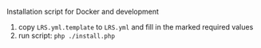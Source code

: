 Installation script for Docker and development

1. copy `LRS.yml.template` to `LRS.yml` and fill in the marked required values
2. run script: `php ./install.php`

